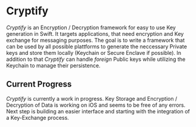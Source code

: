# Cryptify

*Cryptify* is an Encryption / Decryption framework for easy to use Key generation in Swift. It targets applications, that need encryption and Key exchange for messaging purposes. The goal is to write a framework that can be used by all possible plattforms to generate the neccessary Private keys and store them locally (Keychain or Secure Enclave if possible). In addition to that *Cryptify* can handle _foreign_ Public keys while utilizing the Keychain to manage their persistence.

## Current Progress

*Cryptify* is currently a work in progress. Key Storage and Encryption / Decryption of Data is working on iOS and seems to be free of any errors. Next step is building an easier interface and starting with the integration of a Key-Exchange process.
